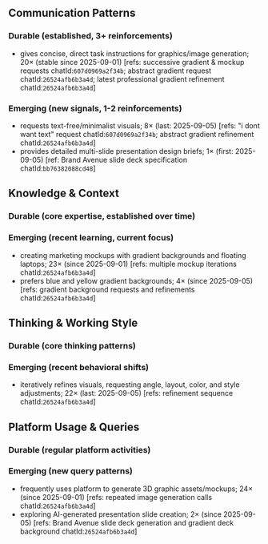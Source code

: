 ## Communication Patterns
### Durable (established, 3+ reinforcements)
- gives concise, direct task instructions for graphics/image generation; 20× (stable since 2025-09-01) [refs: successive gradient & mockup requests chatId:`607d0969a2f34b`; abstract gradient request chatId:`26524afb6b3a4d`; latest professional gradient refinement chatId:`26524afb6b3a4d`]

### Emerging (new signals, 1-2 reinforcements)
- requests text-free/minimalist visuals; 8× (last: 2025-09-05) [refs: "i dont want text" request chatId:`607d0969a2f34b`; abstract gradient refinement chatId:`26524afb6b3a4d`]
- provides detailed multi-slide presentation design briefs; 1× (first: 2025-09-05) [ref: Brand Avenue slide deck specification chatId:`bb76382088cd48`]

## Knowledge & Context
### Durable (core expertise, established over time)

### Emerging (recent learning, current focus)
- creating marketing mockups with gradient backgrounds and floating laptops; 23× (since 2025-09-01) [refs: multiple mockup iterations chatId:`26524afb6b3a4d`]
- prefers blue and yellow gradient backgrounds; 4× (since 2025-09-05) [refs: gradient background requests and refinements chatId:`26524afb6b3a4d`]

## Thinking & Working Style
### Durable (core thinking patterns)

### Emerging (recent behavioral shifts)
- iteratively refines visuals, requesting angle, layout, color, and style adjustments; 22× (last: 2025-09-05) [refs: refinement sequence chatId:`26524afb6b3a4d`]

## Platform Usage & Queries
### Durable (regular platform activities)

### Emerging (new query patterns)
- frequently uses platform to generate 3D graphic assets/mockups; 24× (since 2025-09-01) [refs: repeated image generation calls chatId:`26524afb6b3a4d`]
- exploring AI-generated presentation slide creation; 2× (since 2025-09-05) [refs: Brand Avenue slide deck generation and gradient deck background chatId:`26524afb6b3a4d`]